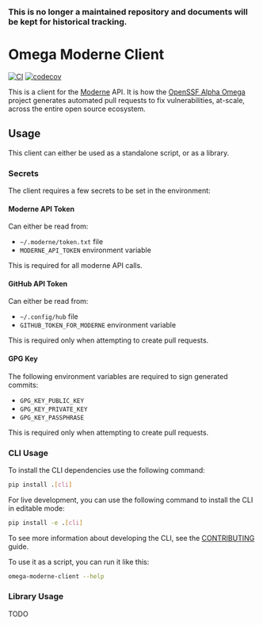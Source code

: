 ### This is no longer a maintained repository and documents will be kept for historical tracking.

# Omega Moderne Client

[![CI](https://github.com/ossf/omega-moderne-client/actions/workflows/ci.yml/badge.svg)](https://github.com/ossf/omega-moderne-client/actions/workflows/ci.yml)
[![codecov](https://codecov.io/gh/ossf/omega-moderne-client/branch/main/graph/badge.svg?token=C05nBupDo7)](https://codecov.io/gh/ossf/omega-moderne-client)

This is a client for the [Moderne](https://moderne.io) API.
It is how the [OpenSSF Alpha Omega](https://openssf.org/community/alpha-omega/) project generates
automated pull requests to fix vulnerabilities, at-scale, across the entire open source ecosystem.

## Usage

This client can either be used as a standalone script, or as a library.

### Secrets

The client requires a few secrets to be set in the environment:

#### Moderne API Token
Can either be read from:
 - `~/.moderne/token.txt` file
 - `MODERNE_API_TOKEN` environment variable

This is required for all moderne API calls.

#### GitHub API Token
Can either be read from:
 - `~/.config/hub` file
 - `GITHUB_TOKEN_FOR_MODERNE` environment variable

This is required only when attempting to create pull requests.

#### GPG Key
The following environment variables are required to sign generated commits:
 - `GPG_KEY_PUBLIC_KEY`
 - `GPG_KEY_PRIVATE_KEY`
 - `GPG_KEY_PASSPHRASE`

This is required only when attempting to create pull requests.

### CLI Usage

To install the CLI dependencies use the following command:

```bash
pip install .[cli]
```

For live development, you can use the following command to install the CLI in editable mode:
```bash
pip install -e .[cli]
```
To see more information about developing the CLI, see the [CONTRIBUTING](CONTRIBUTING.md) guide.

To use it as a script, you can run it like this:

```bash
omega-moderne-client --help
```

### Library Usage
TODO
